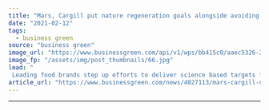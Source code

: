 ```yaml
---
title: "Mars, Cargill put nature regeneration goals alongside avoiding climate catastrophe"
date: "2021-02-12"
tags: 
  - business green
source: "business green"
image_url: "https://www.businessgreen.com/api/v1/wps/bb415c0/aaec5326-24be-4d97-b730-83bcc12ae9cb/4/cocoa-farming-185x114.jpg"
image_fp: "/assets/img/post_thumbnails/66.jpg"
lead: "
 Leading food brands step up efforts to deliver science based targets for nature ..."
article_url: "https://www.businessgreen.com/news/4027113/mars-cargill-nature-regeneration-goals-alongside-avoiding-climate-catastrophe"
---
```


---
